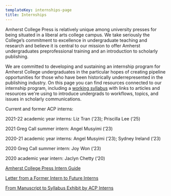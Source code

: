 ```yaml
---
templateKey: internships-page
title: Internships
---
```

Amherst College Press is relatively unique among university presses for being situated in a liberal arts college campus. We take seriously the College’s commitment to excellence in undergraduate teaching and research and believe it is central to our mission to offer Amherst undergraduates preprofessional training and an introduction to scholarly publishing. 

We are committed to developing and sustaining an internship program for Amherst College undergraduates in the particular hopes of creating pipeline opportunities for those who have been historically underrepresented in the publishing industry. On this page you can find resources connected to our internship program, including a [working syllabus](https://docs.google.com/document/d/1FQuncoinqADp7R0MyIiIS0LV2RmwoXX_EBJUD-VBa0g/edit?usp=sharing) with links to articles and resources we're using to introduce undergrads to workflows, topics, and issues in scholarly communications.

Current and former ACP interns:

2021-22 academic year interns: Liz Tran (‘23); Priscilla Lee (‘25)

2021 Greg Call summer intern: Angel Musyimi (‘23)

2020-21 academic year interns: Angel Musyimi (‘23); Sydney Ireland (‘23)

2020 Greg Call summer intern: Joy Won (‘23)

2020 academic year intern: Jaclyn Chetty (‘20)

<a href="/assets/acp-intern-guide-2021.pdf">Amherst College Press Intern Guide</a>

<a href="/assets/future-intern-letter.pdf">Letter from a Former Intern to Future Interns</a>

<a href="/assets/acp-mezzanine-gallery-.pdf">From Manuscript to Syllabus Exhibit by ACP Interns</a>